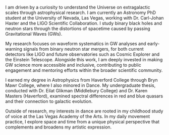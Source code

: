 I am driven by a curiosity to understand the Universe on extragalactic scales through astrophysical research. I am currently an Astronomy PhD student at the University of Nevada, Las Vegas, working with Dr. Carl-Johan Haster and the LIGO Scientific Collaboration. I study binary black holes and neutron stars through the distortions of spacetime caused by passing Gravitational Waves (GWs).

My research focuses on waveform systematics in GW analyses and early-warning signals from binary neutron star mergers, for both current detectors like LIGO and future observatories such as Cosmic Explorer and the Einstein Telescope. Alongside this work, I am deeply invested in making GW science more accessible and inclusive, contributing to public engagement and mentoring efforts within the broader scientific community.

I earned my degree in Astrophysics from Haverford College through Bryn Mawr College, where I also minored in Dance. My undergraduate thesis, conducted with Dr. Eilat Glikman (Middlebury College) and Dr. Karen Masters (Haverford), examined spectral differences in red and blue quasars and their connection to galactic evolution.

Outside of research, my interests in dance are rooted in my childhood study of voice at the Las Vegas Academy of the Arts. In my daily movement practice, I explore space and time from a unique physical perspective that complements and broadens my artistic expression.
